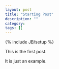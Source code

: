 ```yaml
---
layout: post
title: "Starting Post"
description: ""
category: 
tags: []
---
```

{% include JB/setup %}

This is the first post. 

It is just an example.
